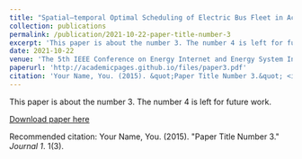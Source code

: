 ```yaml
---
title: "Spatial–temporal Optimal Scheduling of Electric Bus Fleet in Active Distribution Network with Soft Open Point"
collection: publications
permalink: /publication/2021-10-22-paper-title-number-3
excerpt: 'This paper is about the number 3. The number 4 is left for future work.'
date: 2021-10-22
venue: 'The 5th IEEE Conference on Energy Internet and Energy System Integration (EI2)'
paperurl: 'http://academicpages.github.io/files/paper3.pdf'
citation: 'Your Name, You. (2015). &quot;Paper Title Number 3.&quot; <i>Journal 1</i>. 1(3).'
---
```

This paper is about the number 3. The number 4 is left for future work.

[Download paper here](http://academicpages.github.io/files/paper3.pdf)

Recommended citation: Your Name, You. (2015). "Paper Title Number 3." <i>Journal 1</i>. 1(3).
